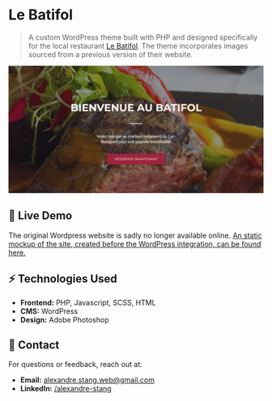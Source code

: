 # Le Batifol

> A custom WordPress theme built with PHP and designed specifically for the local
> restaurant [Le Batifol](https://www.lebatifol.com/fr/lac-beauport/accueil).
> The theme incorporates images sourced from a previous version of their website.

![Home page](/og-image.png)

## 🚀 Live Demo

The original Wordpress website is sadly no longer available
online. [An static mockup of the site, created before the WordPress integration, can be found here.](https://alexandrestang.github.io/batifol/)

## ⚡ Technologies Used

- **Frontend:** PHP, Javascript, SCSS, HTML
- **CMS:** WordPress
- **Design:** Adobe Photoshop

## 📩 Contact

For questions or feedback, reach out at:

- **Email:** alexandre.stang.web@gmail.com
- **LinkedIn:** [/alexandre-stang](https://www.linkedin.com/in/alexandre-stang-163208a7/)
